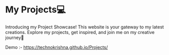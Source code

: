 # My Projects💻

Introducing my Project Showcase! This website is your gateway to my latest creations. Explore my projects, get inspired, and join me on my creative journey🌻

Demo :- https://technokrishna.github.io/Projects/

